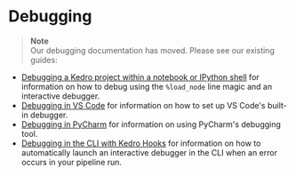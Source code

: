 # Debugging

> **Note**  
> Our debugging documentation has moved. Please see our existing guides:

- [Debugging a Kedro project within a notebook or IPython shell](../notebooks_and_ipython/kedro_and_notebooks.md#debugging-a-kedro-project-within-a-notebook) for information on how to debug using the `%load_node` line magic and an interactive debugger.
- [Debugging in VS Code](../ide/set_up_vscode.md#debugging) for information on how to set up VS Code's built-in debugger.
- [Debugging in PyCharm](../ide/set_up_pycharm.md#debugging) for information on using PyCharm's debugging tool.
- [Debugging in the CLI with Kedro Hooks](../extend/hooks/common_use_cases.md#use-hooks-to-debug-your-pipeline) for information on how to automatically launch an interactive debugger in the CLI when an error occurs in your pipeline run.